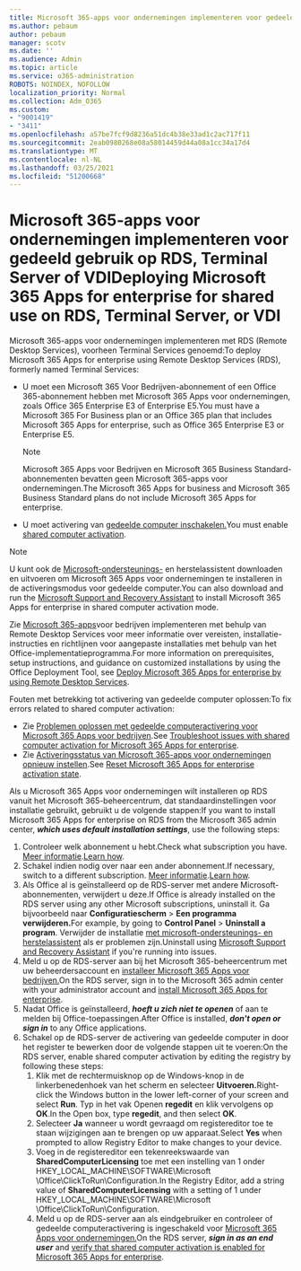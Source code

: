 ```yaml
---
title: Microsoft 365-apps voor ondernemingen implementeren voor gedeeld gebruik op RDS, Terminal Server of VDI
ms.author: pebaum
author: pebaum
manager: scotv
ms.date: ''
ms.audience: Admin
ms.topic: article
ms.service: o365-administration
ROBOTS: NOINDEX, NOFOLLOW
localization_priority: Normal
ms.collection: Adm_O365
ms.custom:
- "9001419"
- "3411"
ms.openlocfilehash: a57be7fcf9d8236a51dc4b38e33ad1c2ac717f11
ms.sourcegitcommit: 2eab0980268e08a58014459d44a08a1cc34a17d4
ms.translationtype: MT
ms.contentlocale: nl-NL
ms.lasthandoff: 03/25/2021
ms.locfileid: "51200668"
---
```

# <a name="deploying-microsoft-365-apps-for-enterprise-for-shared-use-on-rds-terminal-server-or-vdi"></a><span data-ttu-id="09bdd-102">Microsoft 365-apps voor ondernemingen implementeren voor gedeeld gebruik op RDS, Terminal Server of VDI</span><span class="sxs-lookup"><span data-stu-id="09bdd-102">Deploying Microsoft 365 Apps for enterprise for shared use on RDS, Terminal Server, or VDI</span></span>

<span data-ttu-id="09bdd-103">Microsoft 365-apps voor ondernemingen implementeren met RDS (Remote Desktop Services), voorheen Terminal Services genoemd:</span><span class="sxs-lookup"><span data-stu-id="09bdd-103">To deploy Microsoft 365 Apps for enterprise using Remote Desktop Services (RDS), formerly named Terminal Services:</span></span>

- <span data-ttu-id="09bdd-104">U moet een Microsoft 365 Voor Bedrijven-abonnement of een Office 365-abonnement hebben met Microsoft 365 Apps voor ondernemingen, zoals Office 365 Enterprise E3 of Enterprise E5.</span><span class="sxs-lookup"><span data-stu-id="09bdd-104">You must have a Microsoft 365 For Business plan or an Office 365 plan that includes Microsoft 365 Apps for enterprise, such as Office 365 Enterprise E3 or Enterprise E5.</span></span>
   > [!NOTE]
   > <span data-ttu-id="09bdd-105">Microsoft 365 Apps voor Bedrijven en Microsoft 365 Business Standard-abonnementen bevatten geen Microsoft 365-apps voor ondernemingen.</span><span class="sxs-lookup"><span data-stu-id="09bdd-105">The Microsoft 365 Apps for business and Microsoft 365 Business Standard plans do not include Microsoft 365 Apps for enterprise.</span></span>
- <span data-ttu-id="09bdd-106">U moet activering van [gedeelde computer inschakelen.](https://docs.microsoft.com/DeployOffice/overview-shared-computer-activation)</span><span class="sxs-lookup"><span data-stu-id="09bdd-106">You must enable [shared computer activation](https://docs.microsoft.com/DeployOffice/overview-shared-computer-activation).</span></span>

> [!NOTE]
> <span data-ttu-id="09bdd-107">U kunt ook de [Microsoft-ondersteunings-](https://aka.ms/SaRA_OfficeSCA_M365Portal) en herstelassistent downloaden en uitvoeren om Microsoft 365 Apps voor ondernemingen te installeren in de activeringsmodus voor gedeelde computer.</span><span class="sxs-lookup"><span data-stu-id="09bdd-107">You can also download and run the [Microsoft Support and Recovery Assistant](https://aka.ms/SaRA_OfficeSCA_M365Portal) to install Microsoft 365 Apps for enterprise in shared computer activation mode.</span></span>

<span data-ttu-id="09bdd-108">Zie [Microsoft 365-apps](https://docs.microsoft.com/DeployOffice/deploy-microsoft-365-apps-remote-desktop-services)voor bedrijven implementeren met behulp van Remote Desktop Services voor meer informatie over vereisten, installatie-instructies en richtlijnen voor aangepaste installaties met behulp van het Office-implementatieprogramma.</span><span class="sxs-lookup"><span data-stu-id="09bdd-108">For more information on prerequisites, setup instructions, and guidance on customized installations by using the Office Deployment Tool, see [Deploy Microsoft 365 Apps for enterprise by using Remote Desktop Services](https://docs.microsoft.com/DeployOffice/deploy-microsoft-365-apps-remote-desktop-services).</span></span>

<span data-ttu-id="09bdd-109">Fouten met betrekking tot activering van gedeelde computer oplossen:</span><span class="sxs-lookup"><span data-stu-id="09bdd-109">To fix errors related to shared computer activation:</span></span>

- <span data-ttu-id="09bdd-110">Zie [Problemen oplossen met gedeelde computeractivering voor Microsoft 365 Apps voor bedrijven](https://docs.microsoft.com/DeployOffice/troubleshoot-shared-computer-activation).</span><span class="sxs-lookup"><span data-stu-id="09bdd-110">See [Troubleshoot issues with shared computer activation for Microsoft 365 Apps for enterprise](https://docs.microsoft.com/DeployOffice/troubleshoot-shared-computer-activation).</span></span>
- <span data-ttu-id="09bdd-111">Zie [Activeringsstatus van Microsoft 365-apps voor ondernemingen opnieuw instellen](https://go.microsoft.com/fwlink/?linkid=2109218).</span><span class="sxs-lookup"><span data-stu-id="09bdd-111">See [Reset Microsoft 365 Apps for enterprise activation state](https://go.microsoft.com/fwlink/?linkid=2109218).</span></span>

<span data-ttu-id="09bdd-112">Als u Microsoft 365 Apps voor ondernemingen wilt installeren op RDS vanuit het Microsoft 365-beheercentrum, dat standaardinstellingen voor installatie gebruikt, gebruikt u de volgende stappen:</span><span class="sxs-lookup"><span data-stu-id="09bdd-112">If you want to install Microsoft 365 Apps for enterprise on RDS from the Microsoft 365 admin center, ***which uses default installation settings***, use the following steps:</span></span>

1. <span data-ttu-id="09bdd-113">Controleer welk abonnement u hebt.</span><span class="sxs-lookup"><span data-stu-id="09bdd-113">Check what subscription you have.</span></span> <span data-ttu-id="09bdd-114">[Meer informatie](https://docs.microsoft.com/microsoft-365/admin/admin-overview/what-subscription-do-i-have).</span><span class="sxs-lookup"><span data-stu-id="09bdd-114">[Learn how](https://docs.microsoft.com/microsoft-365/admin/admin-overview/what-subscription-do-i-have).</span></span>
2. <span data-ttu-id="09bdd-115">Schakel indien nodig over naar een ander abonnement.</span><span class="sxs-lookup"><span data-stu-id="09bdd-115">If necessary, switch to a different subscription.</span></span> <span data-ttu-id="09bdd-116">[Meer informatie](https://docs.microsoft.com/microsoft-365/commerce/subscriptions/switch-to-a-different-plan).</span><span class="sxs-lookup"><span data-stu-id="09bdd-116">[Learn how](https://docs.microsoft.com/microsoft-365/commerce/subscriptions/switch-to-a-different-plan).</span></span>
3. <span data-ttu-id="09bdd-117">Als Office al is geïnstalleerd op de RDS-server met andere Microsoft-abonnementen, verwijdert u deze.</span><span class="sxs-lookup"><span data-stu-id="09bdd-117">If Office is already installed on the RDS server using any other Microsoft subscriptions, uninstall it.</span></span> <span data-ttu-id="09bdd-118">Ga bijvoorbeeld naar **Configuratiescherm**  >  **Een programma verwijderen.**</span><span class="sxs-lookup"><span data-stu-id="09bdd-118">For example, by going to **Control Panel** > **Uninstall a program**.</span></span> <span data-ttu-id="09bdd-119">Verwijder de installatie [met microsoft-ondersteunings- en herstelassistent](https://aka.ms/SARA-OfficeUninstall-Alchemy) als er problemen zijn.</span><span class="sxs-lookup"><span data-stu-id="09bdd-119">Uninstall using [Microsoft Support and Recovery Assistant](https://aka.ms/SARA-OfficeUninstall-Alchemy) if you're running into issues.</span></span>
4. <span data-ttu-id="09bdd-120">Meld u op de RDS-server aan bij het Microsoft 365-beheercentrum met uw beheerdersaccount en [installeer Microsoft 365 Apps voor bedrijven.](https://portal.office.com/OLS/MySoftware.aspx)</span><span class="sxs-lookup"><span data-stu-id="09bdd-120">On the RDS server, sign in to the Microsoft 365 admin center with your administrator account and [install Microsoft 365 Apps for enterprise](https://portal.office.com/OLS/MySoftware.aspx).</span></span>
5. <span data-ttu-id="09bdd-121">Nadat Office is geïnstalleerd, ***hoeft u zich niet te openen*** of aan te melden bij Office-toepassingen.</span><span class="sxs-lookup"><span data-stu-id="09bdd-121">After Office is installed, ***don't open or sign in*** to any Office applications.</span></span>
6. <span data-ttu-id="09bdd-122">Schakel op de RDS-server de activering van gedeelde computer in door het register te bewerken door de volgende stappen uit te voeren:</span><span class="sxs-lookup"><span data-stu-id="09bdd-122">On the RDS server, enable shared computer activation by editing the registry by following these steps:</span></span>
   1. <span data-ttu-id="09bdd-123">Klik met de rechtermuisknop op de Windows-knop in de linkerbenedenhoek van het scherm en selecteer **Uitvoeren.**</span><span class="sxs-lookup"><span data-stu-id="09bdd-123">Right-click the Windows button in the lower left-corner of your screen and select **Run**.</span></span> <span data-ttu-id="09bdd-124">Typ in het vak Openen **regedit** en klik vervolgens op **OK**.</span><span class="sxs-lookup"><span data-stu-id="09bdd-124">In the Open box, type **regedit**, and then select **OK**.</span></span>
   2. <span data-ttu-id="09bdd-125">Selecteer **Ja** wanneer u wordt gevraagd om registereditor toe te staan wijzigingen aan te brengen op uw apparaat.</span><span class="sxs-lookup"><span data-stu-id="09bdd-125">Select **Yes** when prompted to allow Registry Editor to make changes to your device.</span></span>
   3. <span data-ttu-id="09bdd-126">Voeg in de registereditor een tekenreekswaarde van **SharedComputerLicensing** toe met een instelling van 1 onder HKEY_LOCAL_MACHINE\SOFTWARE\Microsoft \Office\ClickToRun\Configuration.</span><span class="sxs-lookup"><span data-stu-id="09bdd-126">In the Registry Editor, add a string value of **SharedComputerLicensing** with a setting of 1 under HKEY_LOCAL_MACHINE\SOFTWARE\Microsoft \Office\ClickToRun\Configuration.</span></span>
   4. <span data-ttu-id="09bdd-127">Meld u op de  RDS-server aan als eindgebruiker en controleer of gedeelde computeractivering is ingeschakeld voor [Microsoft 365 Apps voor ondernemingen.](https://docs.microsoft.com/DeployOffice/troubleshoot-shared-computer-activation#verify-that-activation-for-microsoft-365-apps-succeeded)</span><span class="sxs-lookup"><span data-stu-id="09bdd-127">On the RDS server, ***sign in as an end user*** and [verify that shared computer activation is enabled for Microsoft 365 Apps for enterprise](https://docs.microsoft.com/DeployOffice/troubleshoot-shared-computer-activation#verify-that-activation-for-microsoft-365-apps-succeeded).</span></span>
